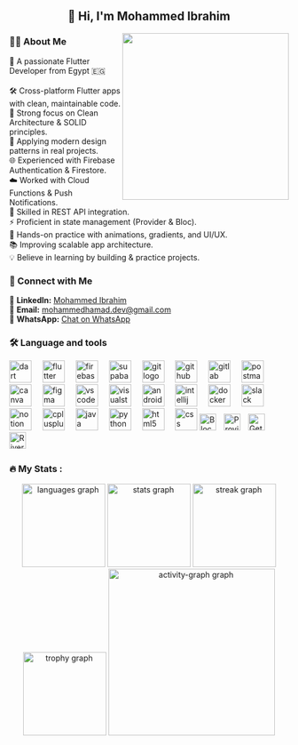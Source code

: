 <h2 align="center">👋 Hi, I'm Mohammed Ibrahim</h2>

<img align="right" height="300" src="https://media0.giphy.com/media/v1.Y2lkPTc5MGI3NjExY3AxNnB2dnkxeG1kZHhzOWFsbTRsemF3YXVrcHZpdzR2c3k1OXh3cSZlcD12MV9pbnRlcm5hbF9naWZfYnlfaWQmY3Q9Zw/JZ3sDHgd48Dao/giphy.gif"  />

###

<h3 align="left">🧑‍💻 About Me</h3>

<p align="left">
🚀 A passionate Flutter Developer from Egypt 🇪🇬<br><br>
🛠️ Cross-platform Flutter apps with clean, maintainable code.<br>
📐 Strong focus on Clean Architecture & SOLID principles.<br>
🎯 Applying modern design patterns in real projects.<br>
🌐 Experienced with Firebase Authentication & Firestore.<br>
☁️ Worked with Cloud Functions & Push Notifications.<br>
🔗 Skilled in REST API integration.<br>
⚡ Proficient in state management (Provider & Bloc).<br>
🎨 Hands-on practice with animations, gradients, and UI/UX.<br>
📚 Improving scalable app architecture.<br>
💡 Believe in learning by building & practice projects.
</p>

###

<h3 align="left">🔗 Connect with Me</h3>

<p align="left">
💼 <strong>LinkedIn:</strong> <a href="https://www.linkedin.com/in/mohamed-ibrahim-282193353/" target="_blank">Mohammed Ibrahim</a><br>
📧 <strong>Email:</strong> <a href="mailto:mohammedhamad.dev@gmail.com">mohammedhamad.dev@gmail.com</a><br>
📱 <strong>WhatsApp:</strong> <a href="https://wa.me/201010156926" target="_blank">Chat on WhatsApp</a>
</p>

###

<h3 align="left">🛠 Language and tools</h3>

<div align="left">
  <img src="https://cdn.jsdelivr.net/gh/devicons/devicon/icons/dart/dart-original.svg" height="40" alt="dart logo"  />
  <img width="12" />
  <img src="https://cdn.jsdelivr.net/gh/devicons/devicon/icons/flutter/flutter-original.svg" height="40" alt="flutter logo"  />
  <img width="12" />
  <img src="https://cdn.jsdelivr.net/gh/devicons/devicon/icons/firebase/firebase-plain-wordmark.svg" height="40" alt="firebase logo"  />
  <img width="12" />  
  <img src="https://skillicons.dev/icons?i=supabase" height="40" alt="supabase logo"  />
  <img width="12" />
  <img src="https://cdn.jsdelivr.net/gh/devicons/devicon/icons/git/git-original.svg" height="40" alt="git logo"  />
  <img width="12" />
  <img src="https://skillicons.dev/icons?i=github" height="40" alt="github logo"  />
  <img width="12" />
  <img src="https://cdn.jsdelivr.net/gh/devicons/devicon/icons/gitlab/gitlab-original.svg" height="40" alt="gitlab logo"  />
  <img width="12" />
  <img src="https://cdn.simpleicons.org/postman/FF6C37" height="40" alt="postman logo"  />
  <img width="12" />
  <img src="https://cdn.simpleicons.org/canva/00C4CC" height="40" alt="canva logo"  />
  <img width="12" />
  <img src="https://cdn.jsdelivr.net/gh/devicons/devicon/icons/figma/figma-original.svg" height="40" alt="figma logo"  />
  <img width="12" />
  <img src="https://cdn.jsdelivr.net/gh/devicons/devicon/icons/vscode/vscode-original.svg" height="40" alt="vscode logo"  />
  <img width="12" />
  <img src="https://cdn.jsdelivr.net/gh/devicons/devicon/icons/visualstudio/visualstudio-plain.svg" height="40" alt="visualstudio logo"  />
  <img width="12" />
  <img src="https://cdn.jsdelivr.net/gh/devicons/devicon/icons/androidstudio/androidstudio-original.svg" height="40" alt="androidstudio logo"  />
  <img width="12" />
  <img src="https://cdn.jsdelivr.net/gh/devicons/devicon/icons/intellij/intellij-original.svg" height="40" alt="intellij logo"  />
  <img width="12" />
  <img src="https://cdn.jsdelivr.net/gh/devicons/devicon/icons/docker/docker-plain-wordmark.svg" height="40" alt="docker logo"  />
  <img width="12" />
  <img src="https://cdn.jsdelivr.net/gh/devicons/devicon/icons/slack/slack-original.svg" height="40" alt="slack logo"  />
  <img width="12" />
  <img src="https://cdn.jsdelivr.net/gh/devicons/devicon/icons/notion/notion-original.svg" height="40" alt="notion logo"  />
  <img width="12" />
  <img src="https://cdn.jsdelivr.net/gh/devicons/devicon/icons/cplusplus/cplusplus-original.svg" height="40" alt="cplusplus logo"  />
  <img width="12" />
  <img src="https://cdn.jsdelivr.net/gh/devicons/devicon/icons/java/java-original.svg" height="40" alt="java logo"  />
  <img width="12" />
  <img src="https://cdn.jsdelivr.net/gh/devicons/devicon/icons/python/python-original.svg" height="40" alt="python logo"  />
  <img width="12" />
  <img src="https://cdn.jsdelivr.net/gh/devicons/devicon/icons/html5/html5-original.svg" height="40" alt="html5 logo"  />
  <img width="12" />
  <img src="https://cdn.jsdelivr.net/gh/devicons/devicon/icons/css3/css3-original.svg" height="40" alt="css logo"  />
    <!-- State Management -->
  <img src="https://img.shields.io/badge/Bloc-40C4FF?style=for-the-badge&logo=flutter&logoColor=white" height="30" alt="Bloc logo" />
  <img width="6" />
  <img src="https://img.shields.io/badge/Provider-009688?style=for-the-badge&logo=flutter&logoColor=white" height="30" alt="Provider logo" />
  <img width="6" />
  <img src="https://img.shields.io/badge/GetX-DD2C00?style=for-the-badge&logo=flutter&logoColor=white" height="30" alt="GetX logo" />
  <img width="6" />
  <img src="https://img.shields.io/badge/Riverpod-673AB7?style=for-the-badge&logo=flutter&logoColor=white" height="30" alt="Riverpod logo" />
  <img width="12" />
</div>

###

<h3 align="left">🔥   My Stats :</h3>

<div align="center">
  <img src="https://github-readme-stats.vercel.app/api/top-langs?username=mohamed-dev-404&locale=en&hide_title=false&layout=compact&card_width=320&langs_count=6&theme=vue-dark&hide_border=true&order=2" height="150" alt="languages graph"  />
  <img src="https://github-readme-stats.vercel.app/api?username=mohamed-dev-404&hide_title=false&hide_rank=false&show_icons=true&include_all_commits=true&count_private=true&disable_animations=false&theme=vue-dark&locale=en&hide_border=true&order=1" height="150" alt="stats graph"  />
  <img src="https://streak-stats.demolab.com?user=mohamed-dev-404&locale=en&mode=daily&theme=vue-dark&hide_border=true&border_radius=5&order=3" height="150" alt="streak graph"  />
  <img src="https://github-profile-trophy.vercel.app?username=mohamed-dev-404&theme=nord&column=-1&row=1&margin-w=8&margin-h=8&no-bg=false&no-frame=true&order=4" height="150" alt="trophy graph"  />
  <img src="https://github-readme-activity-graph.vercel.app/graph?username=mohamed-dev-404&radius=16&theme=nord&area=true&order=5&hide_border=true&hide_title=false" height="300" alt="activity-graph graph"  />
</div>
